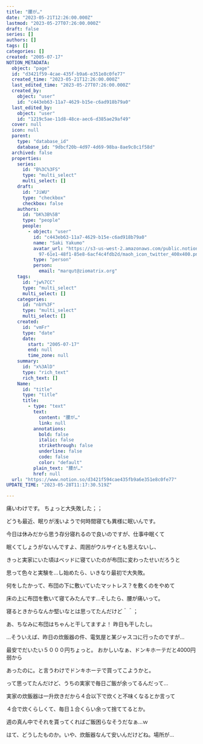 ```yaml
---
title: "腰が…"
date: "2023-05-21T12:26:00.000Z"
lastmod: "2023-05-27T07:26:00.000Z"
draft: false
series: []
authors: []
tags: []
categories: []
created: "2005-07-17"
NOTION_METADATA:
  object: "page"
  id: "d3421f59-4cae-435f-b9a6-e351e8c0fe77"
  created_time: "2023-05-21T12:26:00.000Z"
  last_edited_time: "2023-05-27T07:26:00.000Z"
  created_by:
    object: "user"
    id: "c443eb63-11a7-4629-b15e-c6ad918b79a0"
  last_edited_by:
    object: "user"
    id: "1219c5ae-11d8-48ce-aec6-d385ae29af49"
  cover: null
  icon: null
  parent:
    type: "database_id"
    database_id: "9dbcf20b-4d97-4d69-98ba-8ae9c8c1f58d"
  archived: false
  properties:
    series:
      id: "B%3C%3FS"
      type: "multi_select"
      multi_select: []
    draft:
      id: "JiWU"
      type: "checkbox"
      checkbox: false
    authors:
      id: "bK%3B%5B"
      type: "people"
      people:
        - object: "user"
          id: "c443eb63-11a7-4629-b15e-c6ad918b79a0"
          name: "Saki Yakumo"
          avatar_url: "https://s3-us-west-2.amazonaws.com/public.notion-static.com/3ad1c4\
            97-61e1-48f1-85e8-6acf4c4fdb2d/maoh_icon_twitter_400x400.png"
          type: "person"
          person:
            email: "marqut@ziomatrix.org"
    tags:
      id: "jw%7CC"
      type: "multi_select"
      multi_select: []
    categories:
      id: "nbY%3F"
      type: "multi_select"
      multi_select: []
    created:
      id: "vmFr"
      type: "date"
      date:
        start: "2005-07-17"
        end: null
        time_zone: null
    summary:
      id: "x%3AlD"
      type: "rich_text"
      rich_text: []
    Name:
      id: "title"
      type: "title"
      title:
        - type: "text"
          text:
            content: "腰が…"
            link: null
          annotations:
            bold: false
            italic: false
            strikethrough: false
            underline: false
            code: false
            color: "default"
          plain_text: "腰が…"
          href: null
  url: "https://www.notion.so/d3421f594cae435fb9a6e351e8c0fe77"
UPDATE_TIME: "2023-05-28T11:17:30.519Z"

---
```

<link rel="stylesheet" href="https://cdn.jsdelivr.net/npm/katex@0.16.2/dist/katex.min.css" integrity="sha384-bYdxxUwYipFNohQlHt0bjN/LCpueqWz13HufFEV1SUatKs1cm4L6fFgCi1jT643X" crossorigin="anonymous">


痛いわけです。 ちょっと大失敗した；；


どうも最近、眠りが浅いようで何時間寝ても異様に眠いんです。


今日は休みだから思う存分寝れるので良いのですが、仕事中眠くて


眠くてしょうがないんですよ、周囲がウルサイとも思えないし、


きっと実家にいた頃はベッドに寝ていたのが布団に変わったせいだろうと


思って色々と実験を…し始めたら、いきなり最初で大失敗。


何をしたかって、布団の下に敷いていたマットレス？を敷くのをやめて


床の上に布団を敷いて寝てみたんです…そしたら、腰が痛いって。


寝るときからなんか堅いなとは思ってたんだけど＾＾；


あ、ちなみに布団はちゃんと干してますよ！ 昨日も干したし。


…そういえば、昨日の炊飯器の件、電気屋と某ジャスコに行ったのですが…


最安でだいたい５０００円ちょっと。 おかしいなぁ、ドンキホーテだと4000円弱から


あったのに。と言うわけでドンキホーテで買ってこようかと。


って思ってたんだけど、うちの実家で毎日ご飯が余ってるんだって…


実家の炊飯器は一升炊きだから４合以下で炊くと不味くなるとか言って


４合で炊くらしくて、毎日１合くらい余って捨ててるとか。


週の真ん中でそれを貰ってくればご飯困らなそうだなぁ…ｗ


はて、どうしたものか。いや、炊飯器なんて安いんだけどね。場所が…

